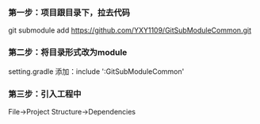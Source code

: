### 第一步：项目跟目录下，拉去代码

git submodule add https://github.com/YXY1109/GitSubModuleCommon.git

### 第二步：将目录形式改为module

setting.gradle 添加：include ':GitSubModuleCommon'

### 第三步：引入工程中
File->Project Structure->Dependencies


